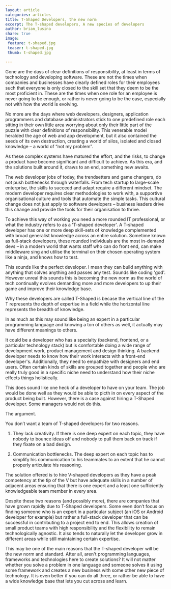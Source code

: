 ```yaml
---
layout: article
categories: articles
title: T-Shaped Developers, the new norm
excerpt: The T-shaped developers, A new species of developers
author: brian_lusina
share: true
image:
 feature: t-shaped.jpg
 teaser: t-shaped.jpg
 thumb: t-shaped.jpg

---
```


Gone are the days of clear definitions of responsibility, at least in terms of technology and developing software. These are not the times when companies and businesses have clearly defined roles for their employees such that everyone is only closed to the skill set that they deem to be the most proficient in. These are the times when one role for an employee is never going to be enough, or rather is never going to be the case, especially not with how the world is evolving.

No more are the days where web developers, designers, application programmers and database administrators stick to one predefined role each sitting in their own little area worrying about only their little part of the puzzle with clear definitions of responsibility. This venerable model heralded the age of web and app development, but it also contained the seeds of its own destruction, creating a world of silos, isolated and closed knowledge – a world of “not my problem”.

As these complex systems have matured the effort, and the risks, to change a product have become significant and difficult to achieve. As this era, and the solutions built around it, draws to an end, something new awaits.

The web developer jobs of today, the trendsetters and game changers, do not push bottlenecks through waterfalls. From tech startup to large-scale enterprise, the skills to succeed and adapt require a different mindset.
The modern developer requires clear methodologies to work with, a supportive organisational culture and tools that automate the simple tasks. This cultural change does not just apply to software developers – business leaders drive this change and provide the tools for their organisation to thrive.

To achieve this way of working you need a more rounded IT professional, or what the industry refers to as a 'T-shaped developer'. A T-shaped developer has one or more deep skill-sets of knowledge complemented with broad generalist knowledge across an entire solution.
Sometime known as full-stack developers, these rounded individuals are the most in-demand devs – in a modern world that wants staff who can do front end, can make middleware sing and utilise the terminal on their chosen operating system like a ninja, and knows how to test.

This sounds like the perfect developer. I mean they can build anything with anything that solves anything and passes any test. Sounds like coding 'god'. However unreal this sounds this is becoming the new norm as the world of tech continually evolves demanding more and more developers to up their game and improve their knowledge base.

Why these developers are called T-Shaped is becase the vertical line of the T represents the depth of expertise in a field while the horizontal line represents the breadth of knowledge.

In as much as this may sound like being an expert in a particular programming language and knowing a ton of others as well, it actually may have different meanings to others.

It could be a developer who has a specialty (backend, frontend, or a particular technology stack) but is comfortable doing a wide range of development work, product management and design thinking. A backend developer needs to know how their work interacts with a front-end developer's. Additionally, they need to empathize with designers and end users. Often certain kinds of skills are grouped together and people who are really truly good in a specific niche need to understand how their niche effects things holistically.

This does sound like one heck of a developer to have on your team. The job would be done well as they would be able to picth in on every aspect of the product being built. However, there is a case against hiring a T-Shaped developer. Some managers would not do this.

The argument.

You don’t want a team of T-shaped developers for two reasons.

1. They lack creativity. If there is one deep expert on each topic, they have nobody to bounce ideas off and nobody to pull them back on track if they fixate on a bad design.

2. Communication bottlenecks. The deep expert on each topic has to simplify his communication to his teammates to an extent that he cannot properly articulate his reasoning.

The solution offered is to hire V-shaped developers as they have a peak competency at the tip of the V but have adequate skills in a number of adjacent areas ensuring that there is one expert and a least one sufficiently knowledgeable team member in every area.

Despite these two reasons (and possibly more), there are companies that have grown rapidly due to T-Shaped developers. Some even don’t focus on finding someone who is an expert in a particular subject (an iOS or Android developer for example) but rather a full-stack developer that can be successful in contributing to a project end to end. This allows creation of small product teams with high responsibility and the flexibility to remain technologically agnostic. It also tends to naturally let the developer grow in different areas while still maintaining certain expertise.

This may be one of the main reasons that the T-shaped developer will be the new norm and standard. After all, aren't programming languages, frameworks and technologies here to create solutions? It will not matter whether you solve a problem in one language and someone solves it using some framework and creates a new business with some other new piece of technology. It is even better if you can do all three, or rather be able to have a wide knowledge base that lets you cut across and learn.

